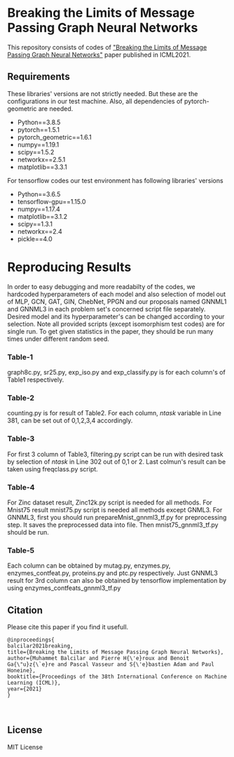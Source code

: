 # Breaking the Limits of Message Passing Graph Neural Networks

This repository consists of codes of ["Breaking the Limits of Message Passing Graph Neural Networks"](https://arxiv.org/pdf/2106.04319.pdf) paper published in ICML2021.

## Requirements
These libraries' versions are not strictly needed. But these are the configurations in our test machine. Also, all dependencies of pytorch-geometric are needed.
- Python==3.8.5
- pytorch==1.5.1
- pytorch_geometric==1.6.1
- numpy==1.19.1
- scipy==1.5.2
- networkx==2.5.1
- matplotlib==3.3.1

For tensorflow codes our test environment has following libraries' versions
- Python==3.6.5
- tensorflow-gpu==1.15.0
- numpy==1.17.4
- matplotlib==3.1.2
- scipy==1.3.1
- networkx==2.4
- pickle==4.0

# Reproducing Results

In order to easy debugging and more readabilty of the codes, we hardcoded hyperparameters of each model and also selection of model out of MLP, GCN, GAT, GIN, ChebNet, PPGN and our proposals named GNNML1 and GNNML3 in each problem set's concerned script file separately. Desired model and its hyperparameter's can be changed according to your selection. Note all provided scripts (except isomorphism test codes) are for single run. To get given statistics in the paper, they should be run many times under different random seed.

### Table-1

graph8c.py, sr25.py, exp_iso.py and exp_classify.py is for each column's of Table1 respectively.

### Table-2
counting.py is for result of Table2. For each column, *ntask* variable in Line 381, can be set out of 0,1,2,3,4 accordingly. 

### Table-3
For first 3 column of Table3, filtering.py script can be run with desired task by selection of *ntask* in Line 302 out of 0,1 or 2. Last colmun's result can be taken using freqclass.py script. 

### Table-4
For Zinc dataset result, Zinc12k.py script is needed for all methods. For Mnist75 result mnist75.py script is needed all methods except GNML3. For GNNML3, first you should run prepareMnist_gnnml3_tf.py for preprocessing step. It saves the preprocessed data into file. Then mnist75_gnnml3_tf.py should be run.

### Table-5
Each column can be obtained by mutag.py, enzymes.py, enzymes_contfeat.py, proteins.py and ptc.py respectively. Just GNNML3 result for 3rd column can also be obtained by tensorflow implementation by using enzymes_contfeats_gnnml3_tf.py 

## Citation
Please cite this paper if you find it usefull.

	@inproceedings{
	balcilar2021breaking,
	title={Breaking the Limits of Message Passing Graph Neural Networks},
	author={Muhammet Balcilar and Pierre H{\'e}roux and Benoit Ga{\"u}z{\`e}re and Pascal Vasseur and S{\'e}bastien Adam and Paul Honeine},
	booktitle={Proceedings of the 38th International Conference on Machine Learning (ICML)},
	year={2021}	
	}

  
## License
MIT License
